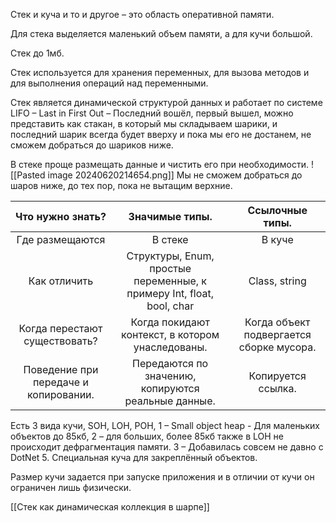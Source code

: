 Стек и куча и то и другое – это область оперативной памяти.

Для стека выделяется маленький объем памяти, а для кучи большой.

Стек до 1мб.

Стек используется для хранения переменных, для вызова методов и для выполнения операций над переменными.

Стек является динамической структурой данных и работает по системе LIFO – Last in First Out – Последний вошёл, первый вышел, можно представить как стакан, в который мы складываем шарики, и последний шарик всегда будет вверху и пока мы его не достанем, не сможем добраться до шариков ниже.

В стеке проще размещать данные и чистить его при необходимости.
![[Pasted image 20240620214654.png]]
Мы не сможем добраться до шаров ниже, до тех пор, пока не вытащим  верхние.

|           Что нужно знать?            |                            Значимые типы.                             |             Ссылочные типы.              |
|:-------------------------------------:|:---------------------------------------------------------------------:|:----------------------------------------:|
|            Где размещаются            |                                В стеке                                |                  В куче                  |
|             Как отличить              | Структуры, Enum, простые переменные, к примеру Int, float, bool, char |              Class, string               |
|     Когда перестают существовать?     |           Когда покидают контекст, в котором унаследованы.            | Когда объект подвергается сборке мусора. |
| Поведение при передаче и копировании. |          Передаются по значению, копируются реальные данные.          |            Копируется ссылка.            |

Есть 3 вида кучи, SOH, LOH, POH,
1 –  Small object heap - Для маленьких объектов до 85кб,
2 – для больших, более 85кб также в LOH не происходит дефрагментация памяти.
3 – Добавилась совсем не давно с DotNet 5. Специальная куча для закреплённый объектов.

Размер кучи задается при запуске приложения и в отличии от кучи он ограничен лишь физически.

[[Стек как динамическая коллекция в шарпе]]